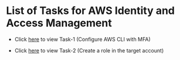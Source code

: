 # List of Tasks for AWS Identity and Access Management

- Click [here](./Task-1.md) to view Task-1 (Configure AWS CLI with MFA)

- Click [here](./Task-2.md) to view Task-2 (Create a role in the target account)

